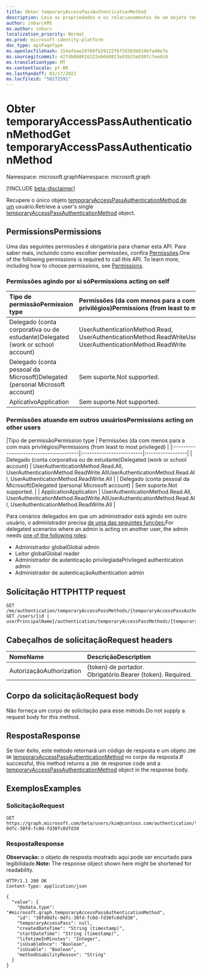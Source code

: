 ```yaml
---
title: Obter temporaryAccessPassAuthenticationMethod
description: Leia as propriedades e os relacionamentos de um objeto temporaryAccessPassAuthenticationMethod.
author: inbarckMS
ms.author: inbarc
localization_priority: Normal
ms.prod: microsoft-identity-platform
doc_type: apiPageType
ms.openlocfilehash: 154afeae29769fb29122f6f35503b919bfad0e7e
ms.sourcegitcommit: 42fdb068616222eb6b0813e93b33e830fc7eedc0
ms.translationtype: MT
ms.contentlocale: pt-BR
ms.lasthandoff: 02/17/2021
ms.locfileid: "50272591"
---
```

# <a name="get-temporaryaccesspassauthenticationmethod"></a><span data-ttu-id="a78ca-103">Obter temporaryAccessPassAuthenticationMethod</span><span class="sxs-lookup"><span data-stu-id="a78ca-103">Get temporaryAccessPassAuthenticationMethod</span></span>
<span data-ttu-id="a78ca-104">Namespace: microsoft.graph</span><span class="sxs-lookup"><span data-stu-id="a78ca-104">Namespace: microsoft.graph</span></span>

[!INCLUDE [beta-disclaimer](../../includes/beta-disclaimer.md)]

<span data-ttu-id="a78ca-105">Recupere o único objeto  [temporaryAccessPassAuthenticationMethod de um](../resources/temporaryaccesspassauthenticationmethod.md) usuário.</span><span class="sxs-lookup"><span data-stu-id="a78ca-105">Retrieve a user's single  [temporaryAccessPassAuthenticationMethod](../resources/temporaryaccesspassauthenticationmethod.md) object.</span></span>

## <a name="permissions"></a><span data-ttu-id="a78ca-106">Permissions</span><span class="sxs-lookup"><span data-stu-id="a78ca-106">Permissions</span></span>
<span data-ttu-id="a78ca-p101">Uma das seguintes permissões é obrigatória para chamar esta API. Para saber mais, incluindo como escolher permissões, confira [Permissões](/graph/permissions-reference).</span><span class="sxs-lookup"><span data-stu-id="a78ca-p101">One of the following permissions is required to call this API. To learn more, including how to choose permissions, see [Permissions](/graph/permissions-reference).</span></span>

### <a name="permissions-acting-on-self"></a><span data-ttu-id="a78ca-109">Permissões agindo por si só</span><span class="sxs-lookup"><span data-stu-id="a78ca-109">Permissions acting on self</span></span>

|<span data-ttu-id="a78ca-110">Tipo de permissão</span><span class="sxs-lookup"><span data-stu-id="a78ca-110">Permission type</span></span>      | <span data-ttu-id="a78ca-111">Permissões (da com menos para a com mais privilégios)</span><span class="sxs-lookup"><span data-stu-id="a78ca-111">Permissions (from least to most privileged)</span></span>              |
|:---------------------------------------|:-------------------------|
| <span data-ttu-id="a78ca-112">Delegado (conta corporativa ou de estudante)</span><span class="sxs-lookup"><span data-stu-id="a78ca-112">Delegated (work or school account)</span></span>     | <span data-ttu-id="a78ca-113">UserAuthenticationMethod.Read, UserAuthenticationMethod.ReadWrite</span><span class="sxs-lookup"><span data-stu-id="a78ca-113">UserAuthenticationMethod.Read, UserAuthenticationMethod.ReadWrite</span></span> |
| <span data-ttu-id="a78ca-114">Delegado (conta pessoal da Microsoft)</span><span class="sxs-lookup"><span data-stu-id="a78ca-114">Delegated (personal Microsoft account)</span></span> | <span data-ttu-id="a78ca-115">Sem suporte.</span><span class="sxs-lookup"><span data-stu-id="a78ca-115">Not supported.</span></span> |
| <span data-ttu-id="a78ca-116">Aplicativo</span><span class="sxs-lookup"><span data-stu-id="a78ca-116">Application</span></span>                            | <span data-ttu-id="a78ca-117">Sem suporte.</span><span class="sxs-lookup"><span data-stu-id="a78ca-117">Not supported.</span></span> |

### <a name="permissions-acting-on-other-users"></a><span data-ttu-id="a78ca-118">Permissões atuando em outros usuários</span><span class="sxs-lookup"><span data-stu-id="a78ca-118">Permissions acting on other users</span></span>

|<span data-ttu-id="a78ca-119">Tipo de permissão</span><span class="sxs-lookup"><span data-stu-id="a78ca-119">Permission type</span></span>      | <span data-ttu-id="a78ca-120">Permissões (da com menos para a com mais privilégios)</span><span class="sxs-lookup"><span data-stu-id="a78ca-120">Permissions (from least to most privileged)</span></span>              |
|:---------------------------------------|:-------------------------|:-----------------|
| <span data-ttu-id="a78ca-121">Delegado (conta corporativa ou de estudante)</span><span class="sxs-lookup"><span data-stu-id="a78ca-121">Delegated (work or school account)</span></span>     | <span data-ttu-id="a78ca-122">UserAuthenticationMethod.Read.All, UserAuthenticationMethod.ReadWrite.All</span><span class="sxs-lookup"><span data-stu-id="a78ca-122">UserAuthenticationMethod.Read.All, UserAuthenticationMethod.ReadWrite.All</span></span> |
| <span data-ttu-id="a78ca-123">Delegado (conta pessoal da Microsoft)</span><span class="sxs-lookup"><span data-stu-id="a78ca-123">Delegated (personal Microsoft account)</span></span> | <span data-ttu-id="a78ca-124">Sem suporte.</span><span class="sxs-lookup"><span data-stu-id="a78ca-124">Not supported.</span></span> |
| <span data-ttu-id="a78ca-125">Application</span><span class="sxs-lookup"><span data-stu-id="a78ca-125">Application</span></span>                            | <span data-ttu-id="a78ca-126">UserAuthenticationMethod.Read.All, UserAuthenticationMethod.ReadWrite.All</span><span class="sxs-lookup"><span data-stu-id="a78ca-126">UserAuthenticationMethod.Read.All, UserAuthenticationMethod.ReadWrite.All</span></span> |

<span data-ttu-id="a78ca-127">Para cenários delegados em que um administrador está agindo em outro usuário, o administrador precisa [de uma das seguintes funções:](/azure/active-directory/users-groups-roles/directory-assign-admin-roles#available-roles)</span><span class="sxs-lookup"><span data-stu-id="a78ca-127">For delegated scenarios where an admin is acting on another user, the admin needs [one of the following roles](/azure/active-directory/users-groups-roles/directory-assign-admin-roles#available-roles):</span></span>
* <span data-ttu-id="a78ca-128">Administrador global</span><span class="sxs-lookup"><span data-stu-id="a78ca-128">Global admin</span></span>
* <span data-ttu-id="a78ca-129">Leitor global</span><span class="sxs-lookup"><span data-stu-id="a78ca-129">Global reader</span></span>
* <span data-ttu-id="a78ca-130">Administrador de autenticação privilegiada</span><span class="sxs-lookup"><span data-stu-id="a78ca-130">Privileged authentication admin</span></span>
* <span data-ttu-id="a78ca-131">Administrador de autenticação</span><span class="sxs-lookup"><span data-stu-id="a78ca-131">Authentication admin</span></span>

## <a name="http-request"></a><span data-ttu-id="a78ca-132">Solicitação HTTP</span><span class="sxs-lookup"><span data-stu-id="a78ca-132">HTTP request</span></span>

<!-- {
  "blockType": "ignored"
}
-->
``` http
GET /me/authentication/temporaryAccessPassMethods/{temporaryAccessPassAuthenticationMethodId}
GET /users/{id | userPrincipalName}/authentication/temporaryAccessPassMethods/{temporaryAccessPassAuthenticationMethodId}
```


## <a name="request-headers"></a><span data-ttu-id="a78ca-133">Cabeçalhos de solicitação</span><span class="sxs-lookup"><span data-stu-id="a78ca-133">Request headers</span></span>
|<span data-ttu-id="a78ca-134">Nome</span><span class="sxs-lookup"><span data-stu-id="a78ca-134">Name</span></span>|<span data-ttu-id="a78ca-135">Descrição</span><span class="sxs-lookup"><span data-stu-id="a78ca-135">Description</span></span>|
|:---|:---|
|<span data-ttu-id="a78ca-136">Autorização</span><span class="sxs-lookup"><span data-stu-id="a78ca-136">Authorization</span></span>|<span data-ttu-id="a78ca-p102">{token} de portador. Obrigatório.</span><span class="sxs-lookup"><span data-stu-id="a78ca-p102">Bearer {token}. Required.</span></span>|


## <a name="request-body"></a><span data-ttu-id="a78ca-139">Corpo da solicitação</span><span class="sxs-lookup"><span data-stu-id="a78ca-139">Request body</span></span>
<span data-ttu-id="a78ca-140">Não forneça um corpo de solicitação para esse método.</span><span class="sxs-lookup"><span data-stu-id="a78ca-140">Do not supply a request body for this method.</span></span>

## <a name="response"></a><span data-ttu-id="a78ca-141">Resposta</span><span class="sxs-lookup"><span data-stu-id="a78ca-141">Response</span></span>

<span data-ttu-id="a78ca-142">Se tiver êxito, este método retornará um código de resposta e um objeto `200 OK` [temporaryAccessPassAuthenticationMethod](../resources/temporaryaccesspassauthenticationmethod.md) no corpo da resposta.</span><span class="sxs-lookup"><span data-stu-id="a78ca-142">If successful, this method returns a `200 OK` response code and a [temporaryAccessPassAuthenticationMethod](../resources/temporaryaccesspassauthenticationmethod.md) object in the response body.</span></span>

## <a name="examples"></a><span data-ttu-id="a78ca-143">Exemplos</span><span class="sxs-lookup"><span data-stu-id="a78ca-143">Examples</span></span>

### <a name="request"></a><span data-ttu-id="a78ca-144">Solicitação</span><span class="sxs-lookup"><span data-stu-id="a78ca-144">Request</span></span>
<!-- {
  "blockType": "request",
  "name": "get_temporaryaccesspassauthenticationmethod"
}
-->
``` http
GET https://graph.microsoft.com/beta/users/kim@contoso.com/authentication/temporaryAccessPassMethods/30fd0dfc-0dfc-30fd-fc0d-fd30fc0dfd30
```


### <a name="response"></a><span data-ttu-id="a78ca-145">Resposta</span><span class="sxs-lookup"><span data-stu-id="a78ca-145">Response</span></span>
<span data-ttu-id="a78ca-146">**Observação:** o objeto de resposta mostrado aqui pode ser encurtado para legibilidade.</span><span class="sxs-lookup"><span data-stu-id="a78ca-146">**Note:** The response object shown here might be shortened for readability.</span></span>
<!-- {
  "blockType": "response",
  "truncated": true,
  "@odata.type": "microsoft.graph.temporaryAccessPassAuthenticationMethod"
}
-->
``` http
HTTP/1.1 200 OK
Content-Type: application/json

{
  "value": {
    "@odata.type": "#microsoft.graph.temporaryAccessPassAuthenticationMethod",
    "id": "30fd0dfc-0dfc-30fd-fc0d-fd30fc0dfd30",
    "temporaryAccessPass": null,
    "createdDateTime": "String (timestamp)",
    "startDateTime": "String (timestamp)",
    "lifetimeInMinutes": "Integer",
    "isUsableOnce": "Boolean",
    "isUsable": "Boolean",
    "methodUsabilityReason": "String"
  }
}
```
